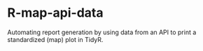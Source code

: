# R-map-api-data
Automating report generation by using data from an API to print a standardized (map) plot in TidyR.
